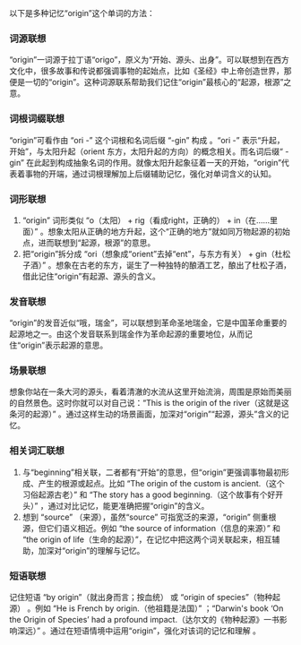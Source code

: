 以下是多种记忆“origin”这个单词的方法：

### 词源联想
“origin”一词源于拉丁语“origo”，原义为“开始、源头、出身”。可以联想到在西方文化中，很多故事和传说都强调事物的起始点，比如《圣经》中上帝创造世界，那便是一切的“origin”。这种词源联系帮助我们记住“origin”最核心的“起源，根源”之意。 

### 词根词缀联想
“origin”可看作由 “ori -” 这个词根和名词后缀 “-gin” 构成 。“ori -” 表示“升起，开始”，与太阳升起（orient 东方，太阳升起的方向）的概念相关。而名词后缀“ -gin” 在此起到构成抽象名词的作用。就像太阳升起象征着一天的开始，“origin”代表着事物的开端，通过词根理解加上后缀辅助记忆，强化对单词含义的认知。

### 词形联想
1. “origin” 词形类似 “o（太阳） + rig（看成right，正确的） + in（在……里面）” 。想象太阳从正确的地方升起，这个“正确的地方”就如同万物起源的初始点，进而联想到“起源，根源”的意思。
2. 把“origin”拆分成 “ori（想象成“orient”去掉“ent”，与东方有关） + gin（杜松子酒）” 。想象在古老的东方，诞生了一种独特的酿酒工艺，酿出了杜松子酒，借此记住“origin”有起源、源头的含义。

### 发音联想
“origin”的发音近似“哦，瑞金”，可以联想到革命圣地瑞金，它是中国革命重要的起源地之一。由这个发音联系到瑞金作为革命起源的重要地位，从而记住“origin”表示起源的意思。

### 场景联想
想象你站在一条大河的源头，看着清澈的水流从这里开始流淌，周围是原始而美丽的自然景色。这时你就可以对自己说：“This is the origin of the river（这就是这条河的起源）” 。通过这样生动的场景画面，加深对“origin”“起源，源头”含义的记忆。 

### 相关词汇联想
1. 与“beginning”相关联，二者都有“开始”的意思，但“origin”更强调事物最初形成、产生的根源或起点。比如 “The origin of the custom is ancient.（这个习俗起源古老）” 和 “The story has a good beginning.（这个故事有个好开头）” ，通过对比记忆，能更准确把握“origin”的含义。
2. 想到 “source” （来源），虽然“source” 可指宽泛的来源，“origin” 侧重根源，但它们语义相近。例如 “the source of information（信息的来源）” 和 “the origin of life（生命的起源）”，在记忆中把这两个词关联起来，相互辅助，加深对“origin”的理解与记忆。 

### 短语联想
记住短语 “by origin”（就出身而言；按血统） 或 “origin of species”（物种起源） 。例如 “He is French by origin.（他祖籍是法国）” ；“Darwin's book ‘On the Origin of Species’ had a profound impact.（达尔文的《物种起源》一书影响深远）” 。通过在短语情境中运用“origin”，强化对该词的记忆和理解 。 